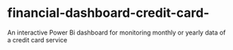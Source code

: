 # financial-dashboard-credit-card-
An interactive Power Bi dashboard  for monitoring monthly or yearly data of a credit card service 
